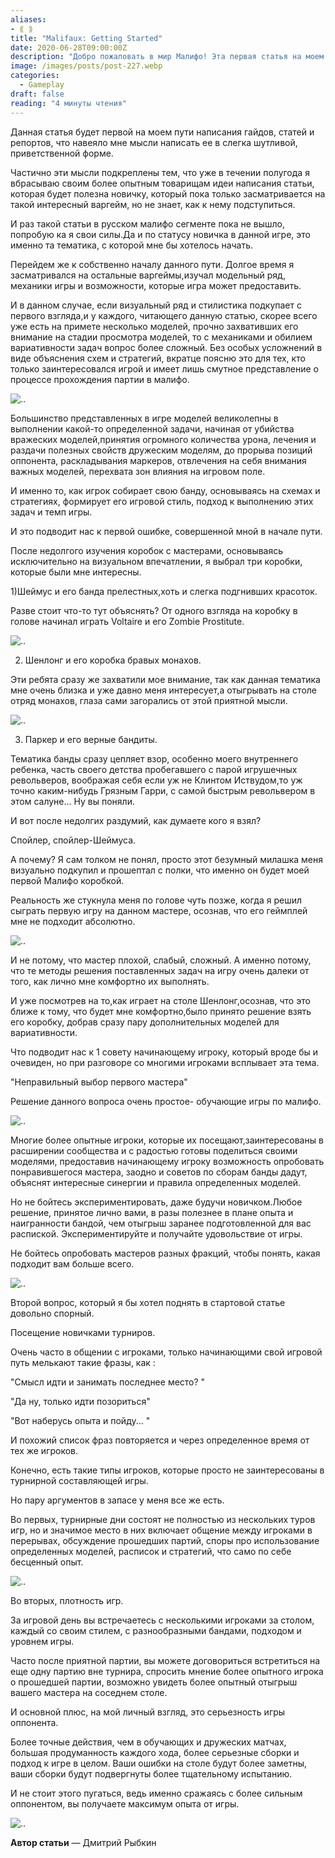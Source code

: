 ```yaml
---
aliases: 
- ⟪ ⟫
title: "Malifaux: Getting Started"
date: 2020-06-28T09:00:00Z
description: "Добро пожаловать в мир Малифо! Эта первая статья на моем пути написания гайдов и репортов о варгейме. Здесь я с легким юмором и приветствием расскажу о том, как подступиться к игре, изучив модели и механики. Для новичков, которые только начинают интересоваться этой увлекательной игрой"
image: /images/posts/post-227.webp
categories:
  - Gameplay
draft: false
reading: "4 минуты чтения"
---
```


Данная статья будет первой на моем пути написания гайдов, статей и репортов, что навеяло мне мысли написать ее в слегка шутливой, приветственной форме.

Частично эти мысли подкреплены тем, что уже в течении полугода я вбрасываю своим более опытным товарищам идеи написания статьи, которая будет полезна новичку, который пока только засматривается на такой интересный варгейм, но не знает, как к нему подступиться.

И раз такой статьи в русском малифо сегменте пока не вышло, попробую ка я свои силы.Да и по статусу новичка в данной игре, это именно та тематика, с которой мне бы хотелось начать.

Перейдем же к собственно началу данного пути. Долгое время я засматривался на остальные варгеймы,изучал модельный ряд, механики игры и возможности, которые игра может предоставить.

И в данном случае, если визуальный ряд и стилистика подкупает с первого взгляда,и у каждого, читающего данную статью, скорее всего уже есть на примете несколько моделей, прочно захвативших его внимание на стадии просмотра моделей, то с механиками и обилием вариативности задач вопрос более сложный. Без особых усложнений в виде объяснения схем и стратегий, вкратце поясню это для тех, кто только заинтересовался игрой и имеет лишь смутное представление о процессе прохождения партии в малифо.


![..](/images/posts/post-227_img1.webp)


Большинство представленных в игре моделей великолепны в выполнении какой-то определенной задачи, начиная от убийства вражеских моделей,принятия огромного количества урона, лечения и раздачи полезных свойств дружеским моделям, до прорыва позиций оппонента, раскладывания маркеров, отвлечения на себя внимания важных моделей, перехвата зон влияния на игровом поле.

И именно то, как игрок собирает свою банду, основываясь на схемах и стратегиях, формирует его игровой стиль, подход к выполнению этих задач и темп игры.

И это подводит нас к первой ошибке, совершенной мной в начале пути.

После недолгого изучения коробок с мастерами, основываясь исключительно на визуальном впечатлении, я выбрал три коробки, которые были мне интересны.

1)Шеймус и его банда прелестных,хоть и слегка подгнивших красоток.

Разве стоит что-то тут объяснять? От одного взгляда на коробку в голове начинал играть Voltaire и его Zombie Prostitute.

![..](/images/posts/post-227_img2.webp)

2) Шенлонг и его коробка бравых монахов.

Эти ребята сразу же захватили мое внимание, так как данная тематика мне очень близка и уже давно меня интересует,а отыгрывать на столе отряд монахов, глаза сами загорались от этой приятной мысли.

![..](/images/posts/post-227_img3.webp)

3) Паркер и его верные бандиты.

Тематика банды сразу цепляет взор, особенно моего внутреннего ребенка, часть своего детства пробегавшего с парой игрушечных револьверов, воображая себя если уж не Клинтом Иствудом,то уж точно каким-нибудь Грязным Гарри, с самой быстрым револьвером в этом салуне... Ну вы поняли.

И вот после недолгих раздумий, как думаете кого я взял?

Спойлер, спойлер-Шеймуса.

А почему? Я сам толком не понял, просто этот безумный милашка меня визуально подкупил и прошептал с полки, что именно он будет моей первой Малифо коробкой.

Реальность же стукнула меня по голове чуть позже, когда я решил сыграть первую игру на данном мастере, осознав, что его геймплей мне не подходит абсолютно.

![..](/images/posts/post-227_img4.webp)

И не потому, что мастер плохой, слабый, сложный. А именно потому, что те методы решения поставленных задач на игру очень далеки от того, как лично мне комфортно их выполнять.

И уже посмотрев на то,как играет на столе Шенлонг,осознав, что это ближе к тому, что будет мне комфортно,было принято решение взять его коробку, добрав сразу пару дополнительных моделей для вариативности.

Что подводит нас к 1 совету начинающему игроку, который вроде бы и очевиден, но при разговоре со многими игроками всплывает эта тема.

"Неправильный выбор первого мастера"

Решение данного вопроса очень простое- обучающие игры по малифо.

![..](/images/posts/post-227_img5.webp)

Многие более опытные игроки, которые их посещают,заинтересованы в расширении сообщества и с радостью готовы поделиться своими моделями, предоставив начинающему игроку возможность опробовать понравившегося мастера, заодно и советов по сборам банды дадут, объяснят интересные синергии и правила определенных моделей.

Но не бойтесь экспериментировать, даже будучи новичком.Любое решение, принятое лично вами, в разы полезнее в плане опыта и наигранности бандой, чем отыгрыш заранее подготовленной для вас распиской. Экспериментируйте и получайте удовольствие от игры.

Не бойтесь опробовать мастеров разных фракций, чтобы понять, какая подходит вам больше всего.

![..](/images/posts/post-227_img6.webp)

Второй вопрос, который я бы хотел поднять в стартовой статье довольно спорный.

Посещение новичками турниров.

Очень часто в общении с игроками, только начинающими свой игровой путь мелькают такие фразы, как :

"Смысл идти и занимать последнее место? "

"Да ну, только идти позориться"

"Вот наберусь опыта и пойду... "

И похожий список фраз повторяется и через определенное время от тех же игроков.

Конечно, есть такие типы игроков, которые просто не заинтересованы в турнирной составляющей игры.

Но пару аргументов в запасе у меня все же есть.

Во первых, турнирные дни состоят не полностью из нескольких туров игр, но и значимое место в них включает общение между игроками в перерывах, обсуждение прошедших партий, споры про использование определенных моделей, расписок и стратегий, что само по себе бесценный опыт.

![..](/images/posts/post-227_img7.webp)

Во вторых, плотность игр.

За игровой день вы встречаетесь с несколькими игроками за столом, каждый со своим стилем, с разнообразными бандами, подходом и уровнем игры.

Часто после приятной партии, вы можете договориться встретиться на еще одну партию вне турнира, спросить мнение более опытного игрока о прошедшей партии, возможно увидеть более опытный отыгрыш вашего мастера на соседнем столе.


И основной плюс, на мой личный взгляд, это серьезность игры оппонента.

Более точные действия, чем в обучающих и дружеских матчах, большая продуманность каждого хода, более серьезные сборки и подход к игре в целом. Ваши ошибки на столе будут более заметны, ваши сборки будут подвергнуты более тщательному испытанию.

И не стоит этого пугаться, ведь именно сражаясь с более сильным оппонентом, вы получаете максимум опыта от игры.

![..](/images/posts/post-227_img8.webp)

**Автор статьи** — Дмитрий Рыбкин


